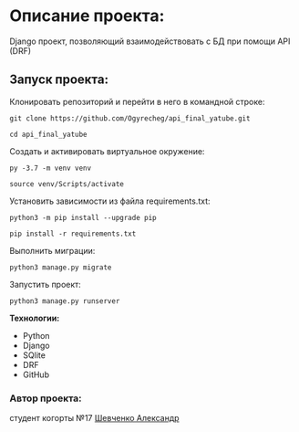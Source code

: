 # Описание проекта:

Django проект, позволяющий взаимодействовать с БД
при помощи API (DRF)

## Запуск проекта:

Клонировать репозиторий и перейти в него в командной строке:

```
git clone https://github.com/Ogyrecheg/api_final_yatube.git
```

```
cd api_final_yatube
```

Cоздать и активировать виртуальное окружение:

```
py -3.7 -m venv venv
```

```
source venv/Scripts/activate
```

Установить зависимости из файла requirements.txt:

```
python3 -m pip install --upgrade pip
```

```
pip install -r requirements.txt
```

Выполнить миграции:

```
python3 manage.py migrate
```

Запустить проект:

```
python3 manage.py runserver
```


**Технологии:**
- Python
- Django
- SQlite
- DRF
- GitHub

### Автор проекта:
студент когорты №17 [Шевченко Александр](https://github.com/Ogyrecheg)
